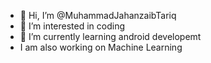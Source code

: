 - 👋 Hi, I’m @MuhammadJahanzaibTariq
- 👀 I’m interested in coding
- 🌱 I’m currently learning android developemt
-    I am also working on Machine Learning

<!---
MuhammadJahanzaibTariq/MuhammadJahanzaibTariq is a ✨ special ✨ repository because its `README.md` (this file) appears on your GitHub profile.
You can click the Preview link to take a look at your changes.
--->

